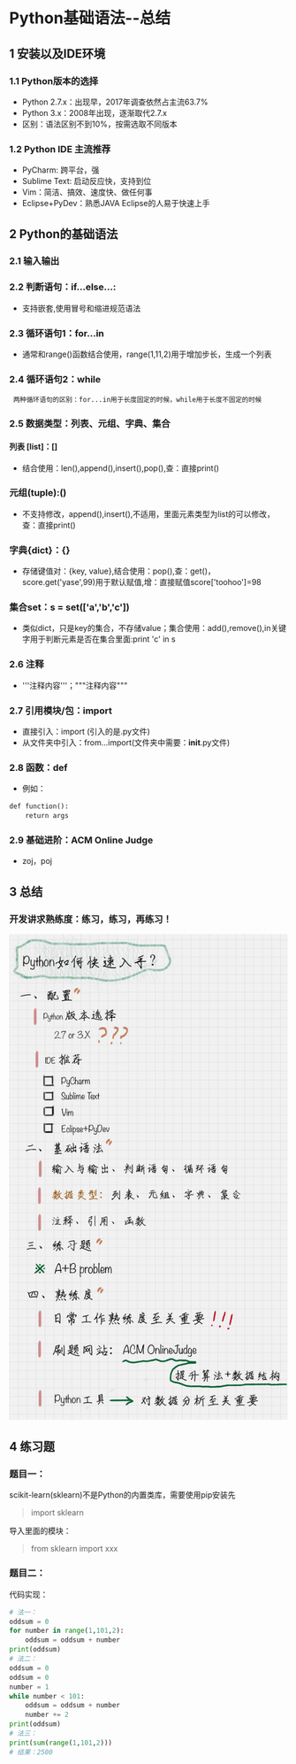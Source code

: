 # Python基础语法--总结

## 1 安装以及IDE环境

### 1.1 Python版本的选择
- Python 2.7.x：出现早，2017年调查依然占主流63.7%
- Python 3.x：2008年出现，逐渐取代2.7.x
- 区别：语法区别不到10%，按需选取不同版本


### 1.2 Python IDE 主流推荐
- PyCharm: 跨平台，强
- Sublime Text: 启动反应快，支持到位
- Vim：简洁、搞效、速度快、做任何事
- Eclipse+PyDev：熟悉JAVA Eclipse的人易于快速上手

## 2 Python的基础语法
### 2.1 输入输出
### 2.2 判断语句：if...else...:
- 支持嵌套,使用冒号和缩进规范语法
### 2.3 循环语句1：for...in
- 通常和range()函数结合使用，range(1,11,2)用于增加步长，生成一个列表
### 2.4 循环语句2：while
` 两种循环语句的区别：for...in用于长度固定的时候，while用于长度不固定的时候`
### 2.5 数据类型：列表、元组、字典、集合
#### 列表 [list]：[]
- 结合使用：len(),append(),insert(),pop(),查：直接print()
### 元组(tuple):()
- 不支持修改，append(),insert(),不适用，里面元素类型为list的可以修改，查：直接print()
### 字典{dict}：{}
- 存储键值对：{key, value},结合使用：pop(),查：get()，score.get('yase',99)用于默认赋值,增：直接赋值score['toohoo']=98
### 集合set：s = set(['a','b','c'])
- 类似dict，只是key的集合，不存储value；集合使用：add(),remove(),in关键字用于判断元素是否在集合里面:print 'c' in s
### 2.6 注释
- '''注释内容'''；"""注释内容"""
### 2.7 引用模块/包：import
- 直接引入：import (引入的是.py文件)
- 从文件夹中引入：from...import(文件夹中需要：__init__.py文件)
### 2.8 函数：def
- 例如：
```markdown
def function():
    return args
```
### 2.9 基础进阶：ACM Online Judge
- zoj，poj

## 3 总结
### 开发讲求熟练度：练习，练习，再练习！
![](快速入门Python.jpg)

## 4 练习题
### 题目一：
scikit-learn(sklearn)不是Python的内置类库，需要使用pip安装先
> import sklearn

导入里面的模块：
> from sklearn import xxx

### 题目二：
代码实现：
```python
# 法一：
oddsum = 0
for number in range(1,101,2):
    oddsum = oddsum + number
print(oddsum)
# 法二：
oddsum = 0
oddsum = 0
number = 1
while number < 101:
    oddsum = oddsum + number
    number += 2
print(oddsum)
# 法三：
print(sum(range(1,101,2)))
# 结果：2500
```



 
 
 
 
 
 
 
 
 

